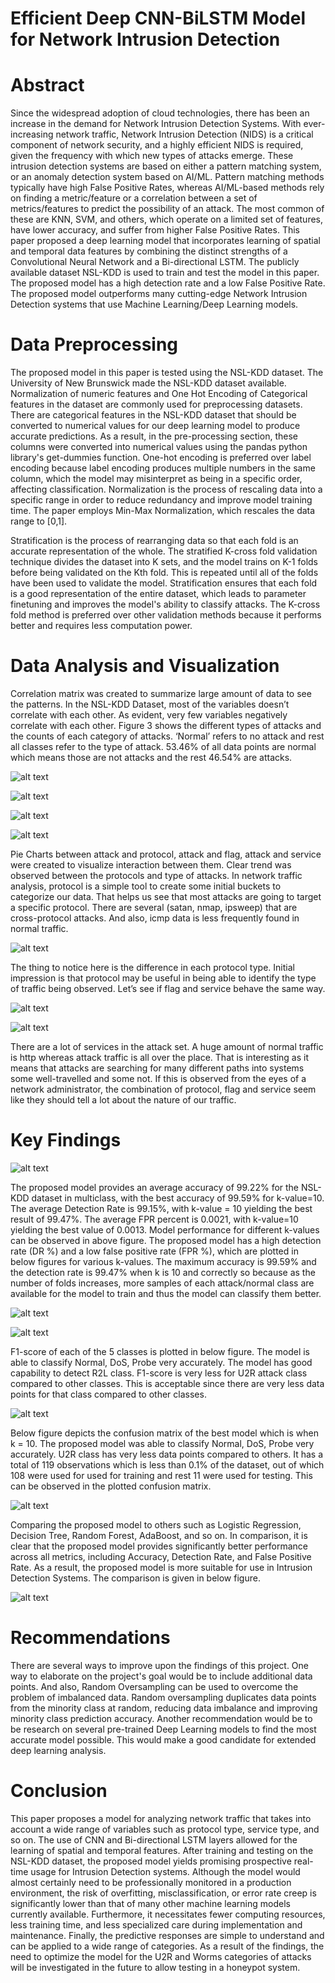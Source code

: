 # Efficient Deep CNN-BiLSTM Model for Network Intrusion Detection
# Abstract

Since the widespread adoption of cloud technologies, there has been an increase in the demand for Network Intrusion Detection Systems. With ever-increasing network traffic, Network Intrusion Detection (NIDS) is a critical component of network security, and a highly efficient NIDS is required, given the frequency with which new types of attacks emerge. These intrusion detection systems are based on either a pattern matching system, or an anomaly detection system based on AI/ML. Pattern matching methods typically have high False Positive Rates, whereas AI/ML-based methods rely on finding a metric/feature or a correlation between a set of metrics/features to predict the possibility of an attack. The most common of these are KNN, SVM, and others, which operate on a limited set of features, have lower accuracy, and suffer from higher False Positive Rates. This paper proposed a deep learning model that incorporates learning of spatial and temporal data features by combining the distinct strengths of a Convolutional Neural Network and a Bi-directional LSTM. The publicly available dataset NSL-KDD is used to train and test the model in this paper. The proposed model has a high detection rate and a low False Positive Rate. The proposed model outperforms many cutting-edge Network Intrusion Detection systems that use Machine Learning/Deep Learning models.

# Data Preprocessing

The proposed model in this paper is tested using the NSL-KDD dataset. The University of New Brunswick made the NSL-KDD dataset available. Normalization of numeric features and One Hot Encoding of Categorical features in the dataset are commonly used for preprocessing datasets. There are categorical features in the NSL-KDD dataset that should be converted to numerical values for our deep learning model to produce accurate predictions. As a result, in the pre-processing section, these columns were converted into numerical values using the pandas python library's get-dummies function. One-hot encoding is preferred over label encoding because label encoding produces multiple numbers in the same column, which the model may misinterpret as being in a specific order, affecting classification. Normalization is the process of rescaling data into a specific range in order to reduce redundancy and improve model training time. The paper employs Min-Max Normalization, which rescales the data range to [0,1].

Stratification is the process of rearranging data so that each fold is an accurate representation of the whole. The stratified K-cross fold validation technique divides the dataset into K sets, and the model trains on K-1 folds before being validated on the Kth fold. This is repeated until all of the folds have been used to validate the model. Stratification ensures that each fold is a good representation of the entire dataset, which leads to parameter finetuning and improves the model's ability to classify attacks. The K-cross fold method is preferred over other validation methods because it performs better and requires less computation power.

# Data Analysis and Visualization

Correlation matrix was created to summarize large amount of data to see the patterns. In the NSL-KDD Dataset, most of the variables doesn’t correlate with each other. As evident, very few variables negatively correlate with each other. Figure 3 shows the different types of attacks and the counts of each category of attacks. ‘Normal’ refers to no attack and rest all classes refer to the type of attack. 53.46% of all data points are normal which means those are not attacks and the rest 46.54% are attacks.

![alt text](/Plots/2.png)

![alt text](/Plots/3.png)

![alt text](/Plots/4.png)

![alt text](/Plots/.png)

Pie Charts between attack and protocol, attack and flag, attack and service were created to visualize interaction between them. Clear trend was observed between the protocols and type of attacks. In network traffic analysis, protocol is a simple tool to create some initial buckets to categorize our data. That helps us see that most attacks are going to target a specific protocol. There are several (satan, nmap, ipsweep) that are cross-protocol attacks. And also, icmp data is less frequently found in normal traffic.

![alt text](/Plots/5.png)

The thing to notice here is the difference in each protocol type. Initial impression is that protocol may be useful in being able to identify the type of traffic being observed. Let’s see if flag and service behave the same way.

![alt text](/Plots/6.png)

![alt text](/Plots/7.png)

There are a lot of services in the attack set. A huge amount of normal traffic is http whereas attack traffic is all over the place. That is interesting as it means that attacks are searching for many different paths into systems some well-travelled and some not. If this is observed from the eyes of a network administrator, the combination of protocol, flag and service seem like they should tell a lot about the nature of our traffic.

# Key Findings

![alt text](/Plots/Multiclass_Classification_Results.png)

The proposed model provides an average accuracy of 99.22% for the NSL-KDD dataset in multiclass, with the best accuracy of 99.59% for k-value=10. The average Detection Rate is 99.15%, with k-value = 10 yielding the best result of 99.47%. The average FPR percent is 0.0021, with k-value=10 yielding the best value of 0.0013. Model performance for different k-values can be observed in above figure. The proposed model has a high detection rate (DR %) and a low false positive rate (FPR %), which are plotted in below figures for various k-values. The maximum accuracy is 99.59% and the detection rate is 99.47% when k is 10 and correctly so because as the number of folds increases, more samples of each attack/normal class are available for the model to train and thus the model can classify them better.

![alt text](/Plots/Detection_Rate_Plot.png)

![alt text](/Plots/False_Positive_Rate_Plot.png)

F1-score of each of the 5 classes is plotted in below figure. The model is able to classify Normal, DoS, Probe very accurately. The model has good capability to detect R2L class. F1-score is very less for U2R attack class compared to other classes. This is acceptable since there are very less data points for that class compared to other classes.

![alt text](/Plots/F1-score_Plot.png)

Below figure depicts the confusion matrix of the best model which is when k = 10. The proposed model was able to classify Normal, DoS, Probe very accurately. U2R class has very less data points compared to others. It has a total of 119 observations which is less than 0.1% of the dataset, out of which 108 were used for used for training and rest 11 were used for testing. This can be observed in the plotted confusion matrix.

![alt text](/Plots/Confusion_Matrix.png)

Comparing the proposed model to others such as Logistic Regression, Decision Tree, Random Forest, AdaBoost, and so on. In comparison, it is clear that the proposed model provides significantly better performance across all metrics, including Accuracy, Detection Rate, and False Positive Rate. As a result, the proposed model is more suitable for use in Intrusion Detection Systems. The comparison is given in below figure.

![alt text](/Plots/Comparison_with_other_models.png)



# Recommendations

There are several ways to improve upon the findings of this project. One way to elaborate on the project's goal would be to include additional data points. And also, Random Oversampling can be used to overcome the problem of imbalanced data. Random oversampling duplicates data points from the minority class at random, reducing data imbalance and improving minority class prediction accuracy. Another recommendation would be to be research on several pre-trained Deep Learning models to find the most accurate model possible. This would make a good candidate for extended deep learning analysis.

# Conclusion

This paper proposes a model for analyzing network traffic that takes into account a wide range of variables such as protocol type, service type, and so on. The use of CNN and Bi-directional LSTM layers allowed for the learning of spatial and temporal features. After training and testing on the NSL-KDD dataset, the proposed model yields promising prospective real-time usage for Intrusion Detection systems. Although the model would almost certainly need to be professionally monitored in a production environment, the risk of overfitting, misclassification, or error rate creep is significantly lower than that of many other machine learning models currently available. Furthermore, it necessitates fewer computing resources, less training time, and less specialized care during implementation and maintenance. Finally, the predictive responses are simple to understand and can be applied to a wide range of categories. As a result of the findings, the need to optimize the model for the U2R and Worms categories of attacks will be investigated in the future to allow testing in a honeypot system.